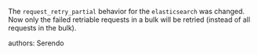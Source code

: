 The `request_retry_partial` behavior for the `elasticsearch` was changed. Now only the failed retriable requests in a bulk will be retried (instead of all requests in the bulk).

authors: Serendo
